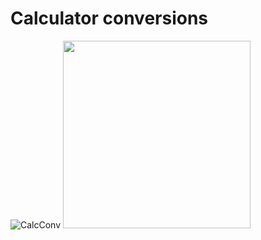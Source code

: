 # Calculator conversions
![CalcConv](https://github.com/user-attachments/assets/b13fbb8f-815b-4b57-94c9-13784a7af325)
<img src="images/CalcConv.png" width="300" />
